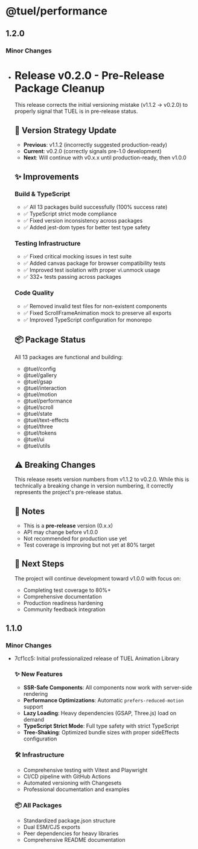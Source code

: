 # @tuel/performance

## 1.2.0

### Minor Changes

- # Release v0.2.0 - Pre-Release Package Cleanup

  This release corrects the initial versioning mistake (v1.1.2 → v0.2.0) to properly signal that TUEL is in pre-release status.

  ## 🎯 Version Strategy Update

  - **Previous**: v1.1.2 (incorrectly suggested production-ready)
  - **Current**: v0.2.0 (correctly signals pre-1.0 development)
  - **Next**: Will continue with v0.x.x until production-ready, then v1.0.0

  ## ✨ Improvements

  ### Build & TypeScript

  - ✅ All 13 packages build successfully (100% success rate)
  - ✅ TypeScript strict mode compliance
  - ✅ Fixed version inconsistency across packages
  - ✅ Added jest-dom types for better test type safety

  ### Testing Infrastructure

  - ✅ Fixed critical mocking issues in test suite
  - ✅ Added canvas package for browser compatibility tests
  - ✅ Improved test isolation with proper vi.unmock usage
  - ✅ 332+ tests passing across packages

  ### Code Quality

  - ✅ Removed invalid test files for non-existent components
  - ✅ Fixed ScrollFrameAnimation mock to preserve all exports
  - ✅ Improved TypeScript configuration for monorepo

  ## 📦 Package Status

  All 13 packages are functional and building:

  - @tuel/config
  - @tuel/gallery
  - @tuel/gsap
  - @tuel/interaction
  - @tuel/motion
  - @tuel/performance
  - @tuel/scroll
  - @tuel/state
  - @tuel/text-effects
  - @tuel/three
  - @tuel/tokens
  - @tuel/ui
  - @tuel/utils

  ## ⚠️ Breaking Changes

  This release resets version numbers from v1.1.2 to v0.2.0. While this is technically a breaking change in version numbering, it correctly represents the project's pre-release status.

  ## 📝 Notes

  - This is a **pre-release** version (0.x.x)
  - API may change before v1.0.0
  - Not recommended for production use yet
  - Test coverage is improving but not yet at 80% target

  ## 🚀 Next Steps

  The project will continue development toward v1.0.0 with focus on:

  - Completing test coverage to 80%+
  - Comprehensive documentation
  - Production readiness hardening
  - Community feedback integration

## 1.1.0

### Minor Changes

- 7cf1cc5: Initial professionalized release of TUEL Animation Library

  ### ✨ New Features

  - **SSR-Safe Components**: All components now work with server-side rendering
  - **Performance Optimizations**: Automatic `prefers-reduced-motion` support
  - **Lazy Loading**: Heavy dependencies (GSAP, Three.js) load on demand
  - **TypeScript Strict Mode**: Full type safety with strict TypeScript
  - **Tree-Shaking**: Optimized bundle sizes with proper sideEffects configuration

  ### 🛠️ Infrastructure

  - Comprehensive testing with Vitest and Playwright
  - CI/CD pipeline with GitHub Actions
  - Automated versioning with Changesets
  - Professional documentation and examples

  ### 📦 All Packages

  - Standardized package.json structure
  - Dual ESM/CJS exports
  - Peer dependencies for heavy libraries
  - Comprehensive README documentation
